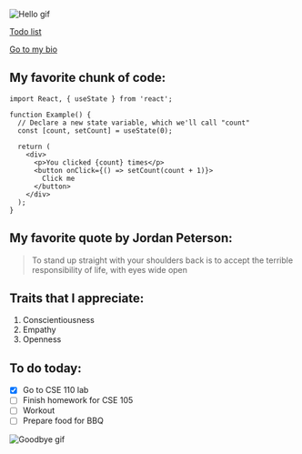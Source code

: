 ![Hello gif](https://media.tenor.com/images/acc4116372dcc4b342cb1a00ae657151/tenor.gif)

[Todo list](#To-do-today)

[Go to my bio](/bio.md)

## My favorite chunk of code:
```
import React, { useState } from 'react';

function Example() {
  // Declare a new state variable, which we'll call "count"
  const [count, setCount] = useState(0);

  return (
    <div>
      <p>You clicked {count} times</p>
      <button onClick={() => setCount(count + 1)}>
        Click me
      </button>
    </div>
  );
}
```

## My favorite quote by Jordan Peterson:
> To stand up straight with your shoulders back is to accept the terrible responsibility of life, with eyes wide open

## Traits that I appreciate:
1. Conscientiousness
2. Empathy
3. Openness 

## To do today:
- [x] Go to CSE 110 lab
- [ ] Finish homework for CSE 105
- [ ] Workout
- [ ] Prepare food for BBQ

![Goodbye gif](https://c.tenor.com/I6bSd_xNoc0AAAAM/hooray-its-weekend.gif)